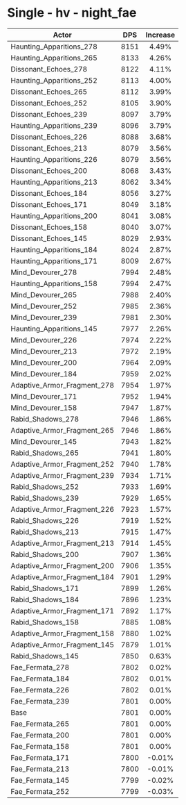 # Single - hv - night_fae
| Actor | DPS | Increase |
|---|:---:|:---:|
|Haunting_Apparitions_278|8151|4.49%|
|Haunting_Apparitions_265|8133|4.26%|
|Dissonant_Echoes_278|8122|4.11%|
|Haunting_Apparitions_252|8113|4.00%|
|Dissonant_Echoes_265|8112|3.99%|
|Dissonant_Echoes_252|8105|3.90%|
|Dissonant_Echoes_239|8097|3.79%|
|Haunting_Apparitions_239|8096|3.79%|
|Dissonant_Echoes_226|8088|3.68%|
|Dissonant_Echoes_213|8079|3.56%|
|Haunting_Apparitions_226|8079|3.56%|
|Dissonant_Echoes_200|8068|3.43%|
|Haunting_Apparitions_213|8062|3.34%|
|Dissonant_Echoes_184|8056|3.27%|
|Dissonant_Echoes_171|8049|3.18%|
|Haunting_Apparitions_200|8041|3.08%|
|Dissonant_Echoes_158|8040|3.07%|
|Dissonant_Echoes_145|8029|2.93%|
|Haunting_Apparitions_184|8024|2.87%|
|Haunting_Apparitions_171|8009|2.67%|
|Mind_Devourer_278|7994|2.48%|
|Haunting_Apparitions_158|7994|2.47%|
|Mind_Devourer_265|7988|2.40%|
|Mind_Devourer_252|7985|2.36%|
|Mind_Devourer_239|7981|2.30%|
|Haunting_Apparitions_145|7977|2.26%|
|Mind_Devourer_226|7974|2.22%|
|Mind_Devourer_213|7972|2.19%|
|Mind_Devourer_200|7964|2.09%|
|Mind_Devourer_184|7959|2.02%|
|Adaptive_Armor_Fragment_278|7954|1.97%|
|Mind_Devourer_171|7952|1.94%|
|Mind_Devourer_158|7947|1.87%|
|Rabid_Shadows_278|7946|1.86%|
|Adaptive_Armor_Fragment_265|7946|1.86%|
|Mind_Devourer_145|7943|1.82%|
|Rabid_Shadows_265|7941|1.80%|
|Adaptive_Armor_Fragment_252|7940|1.78%|
|Adaptive_Armor_Fragment_239|7934|1.71%|
|Rabid_Shadows_252|7933|1.69%|
|Rabid_Shadows_239|7929|1.65%|
|Adaptive_Armor_Fragment_226|7923|1.57%|
|Rabid_Shadows_226|7919|1.52%|
|Rabid_Shadows_213|7915|1.47%|
|Adaptive_Armor_Fragment_213|7914|1.45%|
|Rabid_Shadows_200|7907|1.36%|
|Adaptive_Armor_Fragment_200|7906|1.35%|
|Adaptive_Armor_Fragment_184|7901|1.29%|
|Rabid_Shadows_171|7899|1.26%|
|Rabid_Shadows_184|7896|1.23%|
|Adaptive_Armor_Fragment_171|7892|1.17%|
|Rabid_Shadows_158|7885|1.08%|
|Adaptive_Armor_Fragment_158|7880|1.02%|
|Adaptive_Armor_Fragment_145|7879|1.01%|
|Rabid_Shadows_145|7850|0.63%|
|Fae_Fermata_278|7802|0.02%|
|Fae_Fermata_184|7802|0.01%|
|Fae_Fermata_226|7802|0.01%|
|Fae_Fermata_239|7801|0.00%|
|Base|7801|0.00%|
|Fae_Fermata_265|7801|0.00%|
|Fae_Fermata_200|7801|0.00%|
|Fae_Fermata_158|7801|0.00%|
|Fae_Fermata_171|7800|-0.01%|
|Fae_Fermata_213|7800|-0.01%|
|Fae_Fermata_145|7799|-0.02%|
|Fae_Fermata_252|7799|-0.03%|
